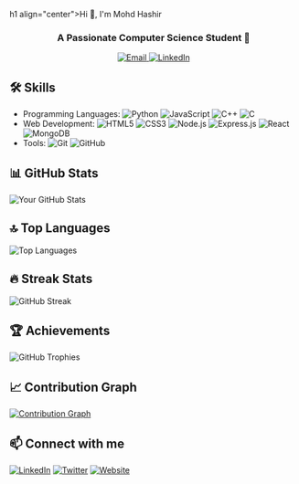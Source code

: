 h1 align="center">Hi 👋, I'm Mohd Hashir</h1>
<h3 align="center">A Passionate Computer Science Student 🚀</h3>

<p align="center">
  <a href="mailto:esport.py.m45@gmail.com">
    <img src="https://img.shields.io/badge/Email-esport.py.m45@gmail.com-blue?logo=gmail" alt="Email" />
  </a>
  <a href="https://linkedin.com/in/mohd-hashir">
    <img src="https://img.shields.io/badge/LinkedIn-Mohd-Hashir-green?logo=linkedin" alt="LinkedIn" />
  </a>
</p>



## 🛠 Skills
- Programming Languages: ![Python](https://img.shields.io/badge/Python-3776AB?style=for-the-badge&logo=python&logoColor=white) ![JavaScript](https://img.shields.io/badge/JavaScript-323330?style=for-the-badge&logo=javascript&logoColor=F7DF1E) ![C++](https://img.shields.io/badge/C++-00599C?style=for-the-badge&logo=c%2B%2B&logoColor=white) ![C](https://img.shields.io/badge/C-A8B9CC?style=for-the-badge&logo=c&logoColor=white)
- Web Development: ![HTML5](https://img.shields.io/badge/HTML5-E34F26?style=for-the-badge&logo=html5&logoColor=white) ![CSS3](https://img.shields.io/badge/CSS3-1572B6?style=for-the-badge&logo=css3&logoColor=white) ![Node.js](https://img.shields.io/badge/Node.js-339933?style=for-the-badge&logo=nodedotjs&logoColor=white) ![Express.js](https://img.shields.io/badge/Express.js-000000?style=for-the-badge&logo=express&logoColor=white) ![React](https://img.shields.io/badge/React-61DAFB?style=for-the-badge&logo=react&logoColor=white) ![MongoDB](https://img.shields.io/badge/MongoDB-47A248?style=for-the-badge&logo=mongodb&logoColor=white)
- Tools: ![Git](https://img.shields.io/badge/Git-F05032?style=for-the-badge&logo=git&logoColor=white) ![GitHub](https://img.shields.io/badge/GitHub-181717?style=for-the-badge&logo=github&logoColor=white)

## 📊 GitHub Stats
![Your GitHub Stats](https://github-readme-stats.vercel.app/api?username=hashir-mohd&show_icons=true&theme=radical)

## 🔝 Top Languages
![Top Languages](https://github-readme-stats.vercel.app/api/top-langs/?username=hashir-mohd&layout=compact&theme=radical&langs_count=8&hide=less,scss)

## 🔥 Streak Stats
![GitHub Streak](https://github-readme-streak-stats.herokuapp.com/?user=hashir-mohd&theme=radical)

## 🏆 Achievements
![GitHub Trophies](https://github-profile-trophy.vercel.app/?username=hashir-mohd&theme=radical)

## 📈 Contribution Graph
[![Contribution Graph](https://activity-graph.herokuapp.com/graph?username=hashir-mohd&theme=rogue)](https://github.com/ashutosh00710/github-readme-activity-graph)

## 📫 Connect with me
[![LinkedIn](https://img.shields.io/badge/LinkedIn-0077B5?style=for-the-badge&logo=linkedin&logoColor=white)](https://linkedin.com/in/mohd-hashir)
[![Twitter](https://img.shields.io/badge/Twitter-1DA1F2?style=for-the-badge&logo=twitter&logoColor=white)](https://twitter.com/yourprofile)
[![Website](https://img.shields.io/badge/Website-000000?style=for-the-badge&logo=About.me&logoColor=white)](https://yourwebsite.com)
